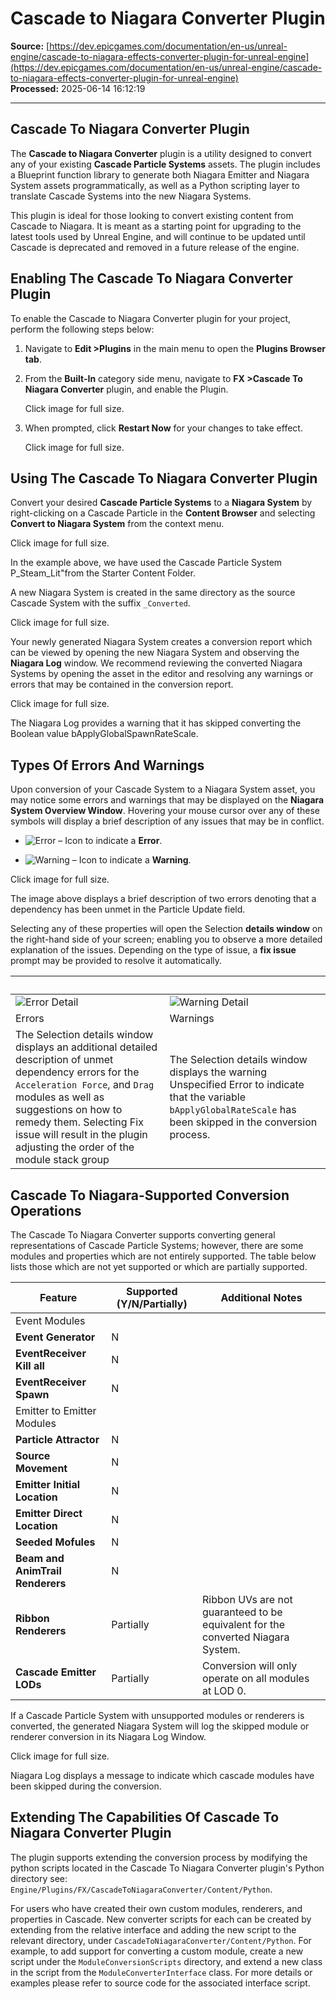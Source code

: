 # Cascade to Niagara Converter Plugin

**Source:** [https://dev.epicgames.com/documentation/en-us/unreal-engine/cascade-to-niagara-effects-converter-plugin-for-unreal-engine](https://dev.epicgames.com/documentation/en-us/unreal-engine/cascade-to-niagara-effects-converter-plugin-for-unreal-engine)  
**Processed:** 2025-06-14 16:12:19

---

## Cascade To Niagara Converter Plugin

The **Cascade to Niagara Converter** plugin is a utility designed to convert any of your existing **Cascade Particle Systems** assets. The plugin includes a Blueprint function library to generate both Niagara Emitter and Niagara System assets programmatically, as well as a Python scripting layer to translate Cascade Systems into the new Niagara Systems.

This plugin is ideal for those looking to convert existing content from Cascade to Niagara. It is meant as a starting point for upgrading to the latest tools used by Unreal Engine, and will continue to be updated until Cascade is deprecated and removed in a future release of the engine.

## Enabling The Cascade To Niagara Converter Plugin

To enable the Cascade to Niagara Converter plugin for your project, perform the following steps below:

1.  Navigate to **Edit >Plugins** in the main menu to open the **Plugins Browser tab**.
    
2.  From the **Built-In** category side menu, navigate to **FX >Cascade To Niagara Converter** plugin, and enable the Plugin.
    
    Click image for full size.
    
3.  When prompted, click **Restart Now** for your changes to take effect.
    
    Click image for full size.
    

## Using The Cascade To Niagara Converter Plugin

Convert your desired **Cascade Particle Systems** to a **Niagara System** by right-clicking on a Cascade Particle in the **Content Browser** and selecting **Convert to Niagara System** from the context menu.

Click image for full size.

In the example above, we have used the Cascade Particle System P\_Steam\_Lit"from the Starter Content Folder.

A new Niagara System is created in the same directory as the source Cascade System with the suffix `_Converted`.

Click image for full size.

Your newly generated Niagara System creates a conversion report which can be viewed by opening the new Niagara System and observing the **Niagara Log** window. We recommend reviewing the converted Niagara Systems by opening the asset in the editor and resolving any warnings or errors that may be contained in the conversion report.

Click image for full size.

The Niagara Log provides a warning that it has skipped converting the Boolean value bApplyGlobalSpawnRateScale.

## Types Of Errors And Warnings

Upon conversion of your Cascade System to a Niagara System asset, you may notice some errors and warnings that may be displayed on the **Niagara System Overview Window**. Hovering your mouse cursor over any of these symbols will display a brief description of any issues that may be in conflict.

-   ![Error](https://d1iv7db44yhgxn.cloudfront.net/documentation/images/22d1a26f-da86-4ce8-826a-f63586e9e4b9/error.png "Error") – Icon to indicate a **Error**.
    
-   ![Warning](https://d1iv7db44yhgxn.cloudfront.net/documentation/images/55412e15-e24b-44c4-b0eb-10e2750b737e/warning.png "Warning") – Icon to indicate a **Warning**.
    

Click image for full size.

The image above displays a brief description of two errors denoting that a dependency has been unmet in the Particle Update field.

Selecting any of these properties will open the Selection **details window** on the right-hand side of your screen; enabling you to observe a more detailed explanation of the issues. Depending on the type of issue, a **fix issue** prompt may be provided to resolve it automatically.

|   |   |
| --- | --- |
| ![Error Detail](https://d1iv7db44yhgxn.cloudfront.net/documentation/images/8339e1df-798e-443f-a013-983a491b3731/errordetail.png "Error Detail") | ![Warning Detail](https://d1iv7db44yhgxn.cloudfront.net/documentation/images/2588d2a1-3c50-4343-b974-7a0d521d4294/warningdetail.png "Warning Detail") |
| Errors | Warnings |
| The Selection details window displays an additional detailed description of unmet dependency errors for the `Acceleration Force`, and `Drag` modules as well as suggestions on how to remedy them. Selecting Fix issue will result in the plugin adjusting the order of the module stack group | The Selection details window displays the warning Unspecified Error to indicate that the variable `bApplyGlobalRateScale` has been skipped in the conversion process. |

## Cascade To Niagara-Supported Conversion Operations

The Cascade To Niagara Converter supports converting general representations of Cascade Particle Systems; however, there are some modules and properties which are not entirely supported. The table below lists those which are not yet supported or which are partially supported.

| Feature | Supported (Y/N/Partially) | Additional Notes |
| --- | --- | --- |
| Event Modules |   |   |
| **Event Generator** | N |   |
| **EventReceiver Kill all** | N |   |
| **EventReceiver Spawn** | N |   |
| Emitter to Emitter Modules |   |   |
| **Particle Attractor** | N |   |
| **Source Movement** | N |   |
| **Emitter Initial Location** | N |   |
| **Emitter Direct Location** | N |   |
| **Seeded Mofules** | N |   |
| **Beam and AnimTrail Renderers** | N |   |
| **Ribbon Renderers** | Partially | Ribbon UVs are not guaranteed to be equivalent for the converted Niagara System. |
| **Cascade Emitter LODs** | Partially | Conversion will only operate on all modules at LOD 0. |

If a Cascade Particle System with unsupported modules or renderers is converted, the generated Niagara System will log the skipped module or renderer conversion in its Niagara Log Window.

Click image for full size.

Niagara Log displays a message to indicate which cascade modules have been skipped during the conversion.

## Extending The Capabilities Of Cascade To Niagara Converter Plugin

The plugin supports extending the conversion process by modifying the python scripts located in the Cascade To Niagara Converter plugin's Python directory see:  
`Engine/Plugins/FX/CascadeToNiagaraConverter/Content/Python`.

For users who have created their own custom modules, renderers, and properties in Cascade. New converter scripts for each can be created by extending from the relative interface and adding the new script to the relevant directory, under `CascadeToNiagaraConverter/Content/Python`. For example, to add support for converting a custom module, create a new script under the `ModuleConversionScripts` directory, and extend a new class in the script from the `ModuleConverterInterface` class. For more details or examples please refer to source code for the associated interface script.